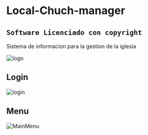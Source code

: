 # Local-Chuch-manager
## `Software Licenciado con copyright`
Sistema de informacion para la gestion de la iglesia

![logo](https://github.com/VictorArdila/Local-Church-manager/assets/89551043/018a6f7f-93fd-4a3a-a388-326545daeb40)

## Login
![login](https://github.com/VictorArdila/Local-Church-manager/assets/89551043/7cc5ec6f-b796-414e-8a8b-d0a4a86da745)

## Menu
![MainMenu](https://github.com/VictorArdila/Local-Church-manager/assets/89551043/bb61541f-fd6a-4b6d-a9a4-a1d50b574639)

